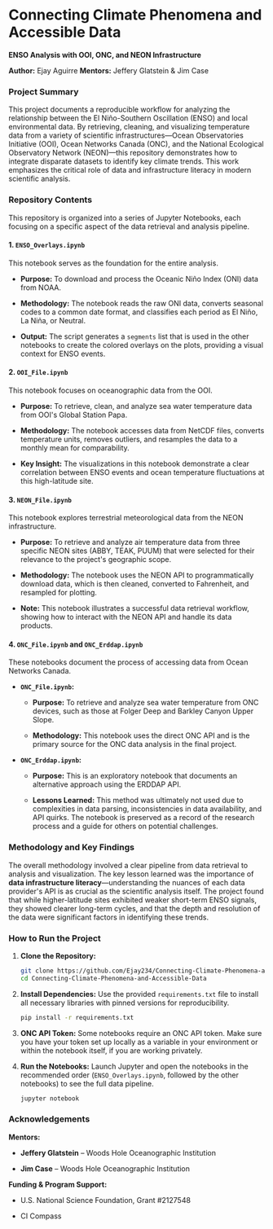 # Connecting Climate Phenomena and Accessible Data

**ENSO Analysis with OOI, ONC, and NEON Infrastructure**

**Author:** Ejay Aguirre
**Mentors:** Jeffery Glatstein & Jim Case

### **Project Summary**

This project documents a reproducible workflow for analyzing the relationship between the El Niño-Southern Oscillation (ENSO) and local environmental data. By retrieving, cleaning, and visualizing temperature data from a variety of scientific infrastructures—Ocean Observatories Initiative (OOI), Ocean Networks Canada (ONC), and the National Ecological Observatory Network (NEON)—this repository demonstrates how to integrate disparate datasets to identify key climate trends. This work emphasizes the critical role of data and infrastructure literacy in modern scientific analysis.

### **Repository Contents**

This repository is organized into a series of Jupyter Notebooks, each focusing on a specific aspect of the data retrieval and analysis pipeline.

#### **1. `ENSO_Overlays.ipynb`**

This notebook serves as the foundation for the entire analysis.

* **Purpose:** To download and process the Oceanic Niño Index (ONI) data from NOAA.

* **Methodology:** The notebook reads the raw ONI data, converts seasonal codes to a common date format, and classifies each period as El Niño, La Niña, or Neutral.

* **Output:** The script generates a `segments` list that is used in the other notebooks to create the colored overlays on the plots, providing a visual context for ENSO events.

#### **2. `OOI_File.ipynb`**

This notebook focuses on oceanographic data from the OOI.

* **Purpose:** To retrieve, clean, and analyze sea water temperature data from OOI's Global Station Papa.

* **Methodology:** The notebook accesses data from NetCDF files, converts temperature units, removes outliers, and resamples the data to a monthly mean for comparability.

* **Key Insight:** The visualizations in this notebook demonstrate a clear correlation between ENSO events and ocean temperature fluctuations at this high-latitude site.

#### **3. `NEON_File.ipynb`**

This notebook explores terrestrial meteorological data from the NEON infrastructure.

* **Purpose:** To retrieve and analyze air temperature data from three specific NEON sites (ABBY, TEAK, PUUM) that were selected for their relevance to the project's geographic scope.

* **Methodology:** The notebook uses the NEON API to programmatically download data, which is then cleaned, converted to Fahrenheit, and resampled for plotting.

* **Note:** This notebook illustrates a successful data retrieval workflow, showing how to interact with the NEON API and handle its data products.

#### **4. `ONC_File.ipynb` and `ONC_Erddap.ipynb`**

These notebooks document the process of accessing data from Ocean Networks Canada.

* **`ONC_File.ipynb`:**

    * **Purpose:** To retrieve and analyze sea water temperature from ONC devices, such as those at Folger Deep and Barkley Canyon Upper Slope.

    * **Methodology:** This notebook uses the direct ONC API and is the primary source for the ONC data analysis in the final project.

* **`ONC_Erddap.ipynb`:**

    * **Purpose:** This is an exploratory notebook that documents an alternative approach using the ERDDAP API.

    * **Lessons Learned:** This method was ultimately not used due to complexities in data parsing, inconsistencies in data availability, and API quirks. The notebook is preserved as a record of the research process and a guide for others on potential challenges.

### **Methodology and Key Findings**

The overall methodology involved a clear pipeline from data retrieval to analysis and visualization. The key lesson learned was the importance of **data infrastructure literacy**—understanding the nuances of each data provider's API is as crucial as the scientific analysis itself. The project found that while higher-latitude sites exhibited weaker short-term ENSO signals, they showed clearer long-term cycles, and that the depth and resolution of the data were significant factors in identifying these trends.

### **How to Run the Project**

1.  **Clone the Repository:**

    ```bash
    git clone https://github.com/Ejay234/Connecting-Climate-Phenomena-and-Accessible-Data.git
    cd Connecting-Climate-Phenomena-and-Accessible-Data
    ```

2.  **Install Dependencies:**
    Use the provided `requirements.txt` file to install all necessary libraries with pinned versions for reproducibility.

    ```bash
    pip install -r requirements.txt
    ```

3.  **ONC API Token:**
    Some notebooks require an ONC API token. Make sure you have your token set up locally as a variable in your environment or within the notebook itself, if you are working privately.

4.  **Run the Notebooks:**
    Launch Jupyter and open the notebooks in the recommended order (`ENSO_Overlays.ipynb`, followed by the other notebooks) to see the full data pipeline.

    ```bash
    jupyter notebook
    ```

### **Acknowledgements**

**Mentors:**

* **Jeffery Glatstein** – Woods Hole Oceanographic Institution

* **Jim Case** – Woods Hole Oceanographic Institution

**Funding & Program Support:**

* U.S. National Science Foundation, Grant #2127548

* CI Compass
